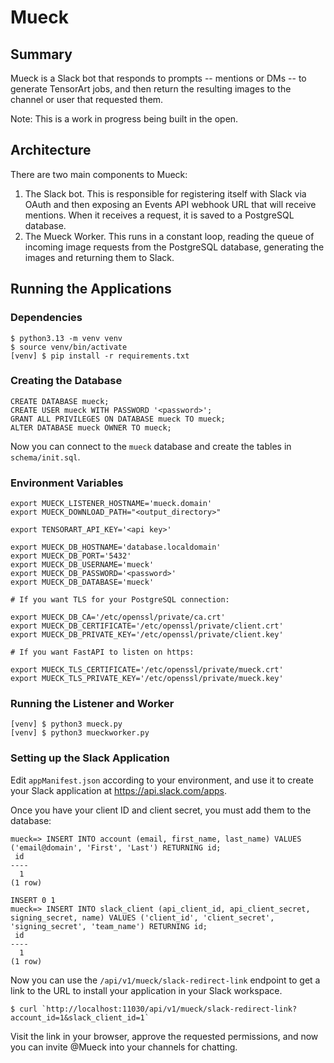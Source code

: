 # Mueck

## Summary

Mueck is a Slack bot that responds to prompts -- mentions or DMs -- to generate TensorArt jobs, and then return the resulting images to the channel or user that requested them.

Note: This is a work in progress being built in the open.

## Architecture

There are two main components to Mueck:

1. The Slack bot. This is responsible for registering itself with Slack via OAuth and then exposing an Events API webhook URL that will receive mentions. When it receives a request, it is saved to a PostgreSQL database.
2. The Mueck Worker. This runs in a constant loop, reading the queue of incoming image requests from the PostgreSQL database, generating the images and returning them to Slack.

## Running the Applications

### Dependencies

```
$ python3.13 -m venv venv
$ source venv/bin/activate
[venv] $ pip install -r requirements.txt
```

### Creating the Database

```
CREATE DATABASE mueck;
CREATE USER mueck WITH PASSWORD '<password>';
GRANT ALL PRIVILEGES ON DATABASE mueck TO mueck;
ALTER DATABASE mueck OWNER TO mueck;
```

Now you can connect to the `mueck` database and create the tables in `schema/init.sql`.

### Environment Variables

```
export MUECK_LISTENER_HOSTNAME='mueck.domain'
export MUECK_DOWNLOAD_PATH="<output_directory>"

export TENSORART_API_KEY='<api key>'

export MUECK_DB_HOSTNAME='database.localdomain'
export MUECK_DB_PORT='5432'
export MUECK_DB_USERNAME='mueck'
export MUECK_DB_PASSWORD='<password>'
export MUECK_DB_DATABASE='mueck'

# If you want TLS for your PostgreSQL connection:

export MUECK_DB_CA='/etc/openssl/private/ca.crt'
export MUECK_DB_CERTIFICATE='/etc/openssl/private/client.crt'
export MUECK_DB_PRIVATE_KEY='/etc/openssl/private/client.key'

# If you want FastAPI to listen on https:

export MUECK_TLS_CERTIFICATE='/etc/openssl/private/mueck.crt'
export MUECK_TLS_PRIVATE_KEY='/etc/openssl/private/mueck.key'
```

### Running the Listener and Worker

```
[venv] $ python3 mueck.py
[venv] $ python3 mueckworker.py
```

### Setting up the Slack Application

Edit `appManifest.json` according to your environment, and use it to create your Slack application at https://api.slack.com/apps.

Once you have your client ID and client secret, you must add them to the database:

```
mueck=> INSERT INTO account (email, first_name, last_name) VALUES ('email@domain', 'First', 'Last') RETURNING id;
 id
----
  1
(1 row)

INSERT 0 1
mueck=> INSERT INTO slack_client (api_client_id, api_client_secret, signing_secret, name) VALUES ('client_id', 'client_secret', 'signing_secret', 'team_name') RETURNING id;
 id
----
  1
(1 row)
```

Now you can use the `/api/v1/mueck/slack-redirect-link` endpoint to get a link to the URL to install your application in your Slack workspace.

```
$ curl `http://localhost:11030/api/v1/mueck/slack-redirect-link?account_id=1&slack_client_id=1`
```

Visit the link in your browser, approve the requested permissions, and now you can invite @Mueck into your channels for chatting.